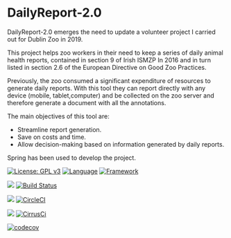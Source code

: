 # DailyReport-2.0

DailyReport-2.0 emerges the need to update a volunteer project I carried out for Dublin Zoo in 2019.

This project helps zoo workers in their need to keep a series of daily animal health reports, contained in section 9 of Irish ISMZP In 2016 and in turn listed in section 2.6 of the European Directive on Good Zoo Practices.

Previously, the zoo consumed a significant expenditure of resources to generate daily reports. With this tool they can report directly with any device (mobile, tablet,computer) and be collected on the zoo server and therefore generate a document with all the annotations.

The main objectives of this tool are:

* Streamline report generation.
* Save on costs and time.
* Allow decision-making based on information generated by daily reports.

Spring has been used to develop the project.



[![License: GPL v3](https://img.shields.io/badge/License-GPLv3-blue.svg)](https://www.gnu.org/licenses/gpl-3.0) [![Language](https://img.shields.io/badge/Language-Java-fd6a02.svg)](https://www.java.com/) [![Framework](https://img.shields.io/badge/Framework-Spring-brightgreen.svg)](https://spring.io/)


![](https://img.shields.io/badge/TravisCI-informational.svg) [![Build Status](https://travis-ci.com/Guillergood/DailyReport-2.0.svg?branch=main)](https://travis-ci.com/Guillergood/DailyReport-2.0) 

![](https://img.shields.io/badge/CircleCI-informational.svg) [![CircleCI](https://circleci.com/gh/Guillergood/DailyReport-2.0.svg?style=svg)](https://app.circleci.com/pipelines/github/Guillergood/DailyReport-2.0) 

![](https://img.shields.io/badge/CirrusCI-informational.svg) [![CirrusCi](https://api.cirrus-ci.com/github/Guillergood/DailyReport-2.0.svg)](https://cirrus-ci.com/github/Guillergood/DailyReport-2.0) 


[![codecov](https://codecov.io/gh/Guillergood/DailyReport-2.0/branch/main/graph/badge.svg?token=JGS05GXYWV)](https://codecov.io/gh/Guillergood/DailyReport-2.0)
